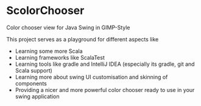 ScolorChooser
=============

Color chooser view for Java Swing in GIMP-Style

This project serves as a playground for different aspects like

- Learning some more Scala
- Learning frameworks like ScalaTest
- Learning tools like gradle and IntelliJ IDEA (especially its gradle, git and Scala support)
- Learning more about swing UI customisation and skinning of components
- Providing a nicer and more powerful color chooser ready to use in your swing application

